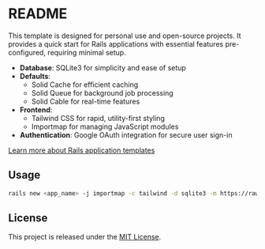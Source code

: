 # README

This template is designed for personal use and open-source projects. It provides a quick start for Rails applications with essential features pre-configured, requiring minimal setup.

- **Database**: SQLite3 for simplicity and ease of setup
- **Defaults**:
  - Solid Cache for efficient caching
  - Solid Queue for background job processing
  - Solid Cable for real-time features
- **Frontend**:
  - Tailwind CSS for rapid, utility-first styling
  - Importmap for managing JavaScript modules
- **Authentication**: Google OAuth integration for secure user sign-in

[Learn more about Rails application templates](https://guides.rubyonrails.org/rails_application_templates.html)


## Usage
```sh
rails new <app_name> -j importmap -c tailwind -d sqlite3 -m https://raw.githubusercontent.com/bastos/rails-template/refs/heads/main/template.rb
```

## License

This project is released under the [MIT License](https://opensource.org/licenses/MIT).
